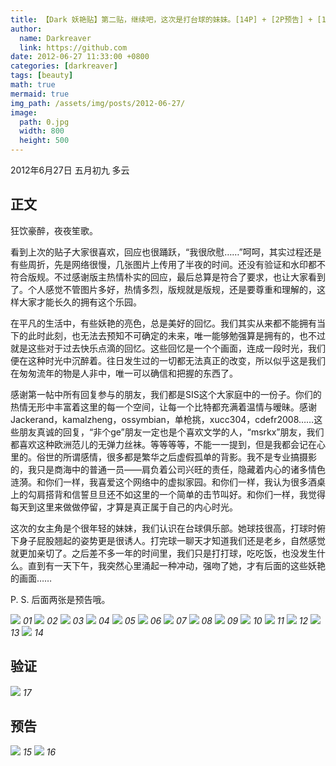 ```yaml
---
title: 【Dark 妖艳贴】第二贴，继续吧，这次是打台球的妹妹。[14P] + [2P预告] + [1P验证]
author:
  name: Darkreaver
  link: https://github.com
date: 2012-06-27 11:33:00 +0800
categories: [darkreaver]
tags: [beauty]
math: true
mermaid: true
img_path: /assets/img/posts/2012-06-27/
image:
  path: 0.jpg
  width: 800
  height: 500
---
```


2012年6月27日  五月初九  多云

## 正文

狂饮豪醉，夜夜笙歌。

看到上次的贴子大家很喜欢，回应也很踊跃，“我很欣慰……”呵呵，其实过程还是有些周折，先是网络很慢，几张图片上传用了半夜的时间。还没有验证和水印都不符合版规。不过感谢版主热情朴实的回应，最后总算是符合了要求，也让大家看到了。个人感觉不管图片多好，热情多烈，版规就是版规，还是要尊重和理解的，这样大家才能长久的拥有这个乐园。

在平凡的生活中，有些妖艳的亮色，总是美好的回忆。我们其实从来都不能拥有当下的此时此刻，也无法去预知不可确定的未来，唯一能够勉强算是拥有的，也不过就是这些对于过去快乐点滴的回忆。这些回忆是一个个画面，连成一段时光，我们便在这种时光中沉醉着。往日发生过的一切都无法真正的改变，所以似乎这是我们在匆匆流年的物是人非中，唯一可以确信和把握的东西了。

感谢第一帖中所有回复参与的朋友，我们都是SIS这个大家庭中的一份子。你们的热情无形中丰富着这里的每一个空间，让每一个比特都充满着温情与暧昧。感谢Jackerand，kamalzheng，ossymbian，单枪挑，xucc304，cdefr2008……这些朋友真诚的回复，“非个ge”朋友一定也是个喜欢文学的人，“msrkx”朋友，我们都喜欢这种欧洲范儿的无弹力丝袜。等等等等，不能一一提到，但是我都会记在心里的。俗世的所谓感情，很多都是繁华之后虚假孤单的背影。我不是专业搞摄影的，我只是商海中的普通一员——肩负着公司兴旺的责任，隐藏着内心的诸多情色涟漪。和你们一样，我喜爱这个网络中的虚拟家园。和你们一样，我认为很多酒桌上的勾肩搭背和信誓旦旦还不如这里的一个简单的击节叫好。和你们一样，我觉得每天到这里来做做停留，才算是真正属于自己的内心时光。

这次的女主角是个很年轻的妹妹，我们认识在台球俱乐部。她球技很高，打球时俯下身子屁股翘起的姿势更是很诱人。打完球一聊天才知道我们还是老乡，自然感觉就更加亲切了。之后差不多一年的时间里，我们只是打打球，吃吃饭，也没发生什么。直到有一天下午，我突然心里涌起一种冲动，强吻了她，才有后面的这些妖艳的画面……

P. S. 后面两张是预告哦。

![](1.jpg)
_01_
![](2.jpg)
_02_
![](3.jpg)
_03_
![](4.jpg)
_04_
![](5.jpg)
_05_
![](6.jpg)
_06_
![](7.jpg)
_07_
![](8.jpg)
_08_
![](9.jpg)
_09_
![](10.jpg)
_10_
![](11.jpg)
_11_
![](12.jpg)
_12_
![](13.jpg)
_13_
![](14.jpg)
_14_

## 验证

![](17.jpg)
_17_

## 预告

![](15.jpg)
_15_
![](16.jpg)
_16_

